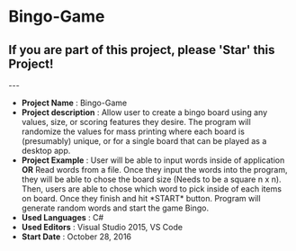 # Bingo-Game

<h2>If you are part of this project, please 'Star' this Project!</h2>
---
<ul>
  <li><strong>Project Name</strong> : Bingo-Game</li>
  <li><strong>Project description</strong> : Allow user to create a bingo board using any values, size, or scoring features they desire. The program will randomize the values for mass printing where each board is (presumably) unique, or for a single board that can be played as a desktop app.</li>
  
  <li><strong>Project Example</strong> : User will be able to input words inside of application <strong>OR</strong> Read words from a file. Once they input the words into the program, they will be able to chose the board size (Needs to be a square n x n). Then, users are able to chose which word to pick inside of each items on board. Once they finish and hit *START* button. Program will generate random words and start the game Bingo.</li>
  
  <li><strong>Used Languages</strong> : C#</li>
  
  <li><strong>Used Editors</strong> : Visual Studio 2015, VS Code</li>
  
  <li><strong>Start Date</strong> : October 28, 2016</li>
</ul>
